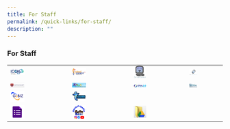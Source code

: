 ```yaml
---
title: For Staff
permalink: /quick-links/for-staff/
description: ""
---
```

### For Staff

|  	|  	|  	|  	|
|---	|---	|---	|---	|
| <a href="https://icon.moe.edu.sg/"><img style="width:25%" src="/images/link24.png"></a> 	| <a href="https://schoolcockpit.moe.gov.sg/"><img style="width:25%" src="/images/link25.png"></a> 	| <a href="https://schoolcockpit.moe.edu.sg/"><img style="width:25%" src="/images/link26.png"></a> 	|  <a href="https://scmobile.moe.edu.sg/login/"><img style="width:25%" src="/images/link27.png"></a>	|
|  <a href="http://intranet.moe.gov.sg/Pages/Home.aspx/"><img style="width:25%" src="/images/link28.png"></a>	| <a href="https://hrms.moe.gov.sg/"><img style="width:25%" src="/images/link29.png"></a> 	| <a href="https://idm.opal2.moe.edu.sg/account/login?returnUrl=%2F"><img style="width:25%" src="/images/link30.png"></a> 	| <a href="https://pacgov.agd.gov.sg/ipac/portal/jsp/login/index1.jsp"><img style="width:25%" src="/images/link31.png"></a> 	|
| <a href="http://intranet.gebiz.gov.sg/"><img style="width:25%" src="/images/link32.png"></a> 	|  <a href="https://iexams.moe.gov.sg/xe/login.do"><img style="width:25%" src="/images/link33.png"></a>	|  	|  	|
| <a href="https://go.gov.sg/sbpsict"><img style="width:25%" src="/images/link34.png"></a> 	| <a href="http://go.gov.sg/sbpssocmed"><img style="width:25%" src="/images/link35.png"></a> 	|  <a href="https://drive.google.com/drive/folders/1mI_8n7lDaFpjdKmaED60ZofKF4jhHlZ9"><img style="width:25%" src="/images/link36.png"></a>	|  	|

